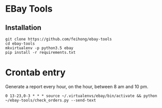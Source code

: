 # EBay Tools


## Installation

```
git clone https://github.com/feihong/ebay-tools
cd ebay-tools
mkvirtualenv -p python3.5 ebay
pip install -r requirements.txt
```

# Crontab entry

Generate a report every hour, on the hour, between 8 am and 10 pm.

```
0 13-23,0-3 * * * source ~/.virtualenvs/ebay/bin/activate && python ~/ebay-tools/check_orders.py --send-text
```
